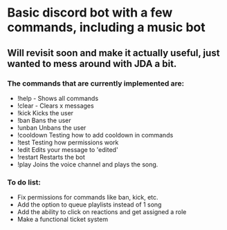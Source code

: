 # Basic discord bot with a few commands, including a music bot #
## Will revisit soon and make it actually useful, just wanted to mess around with JDA a bit. ## 

### The commands that are currently implemented are: ###
* !help - Shows all commands
* !clear <integer> - Clears x messages
* !kick <user> <reason> Kicks the user
* !ban <user> <reason> Bans the user
* !unban <userID> Unbans the user
* !cooldown Testing how to add cooldown in commands
* !test Testing how permissions work
* !edit <channelID> <messageID> Edits your message to 'edited'
* !restart Restarts the bot
* !play <yt url> Joins the voice channel and plays the song.
  
  
### To do list: ###
* Fix permissions for commands like ban, kick, etc.
* Add the option to queue playlists instead of 1 song
* Add the ability to click on reactions and get assigned a role
* Make a functional ticket system
